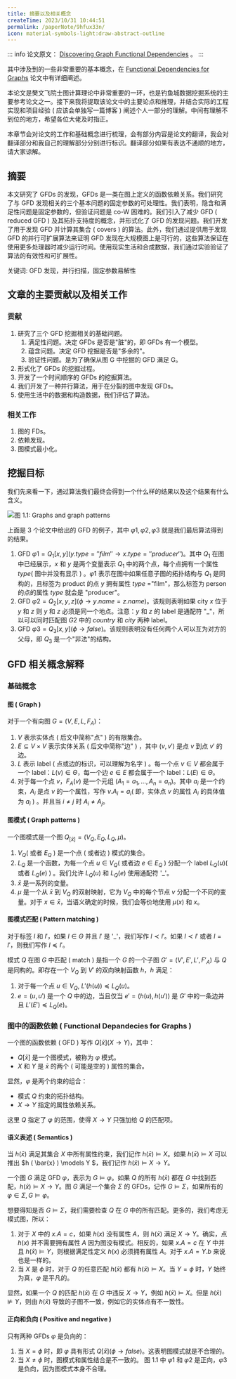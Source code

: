```yaml
---
title: 摘要以及相关概念
createTime: 2023/10/31 10:44:51
permalink: /paperNote/9hfux33n/
icon: material-symbols-light:draw-abstract-outline
---
```

::: info 论文原文： [Discovering Graph Functional Dependencies](https://dl.acm.org/doi/10.1145/3397198) 。
:::

其中涉及到的一些非常重要的基本概念，在 [Functional Dependencies for Graphs](https://homepages.inf.ed.ac.uk/wenfei/papers/sigmod16-GFD.pdf) 论文中有详细阐述。

本论文是樊文飞院士图计算理论中非常重要的一环，也是钓鱼城数据挖掘系统的主要参考论文之一。接下来我将提取该论文中的主要论点和推理，并结合实际的工程实现和项目经验 ( 应该会单独写一篇博客 ) 阐述个人一部分的理解。中间有理解不到位的地方，希望各位大佬及时指正。

本章节会对论文的工作和基础概念进行梳理，会有部分内容是论文的翻译，我会对翻译部分和我自己的理解部分分别进行标识。翻译部分如果有表达不通顺的地方，请大家谅解。

## 摘要 <Badge text="翻译" type="warning"/>
本文研究了 GFDs 的发现，GFDs 是一类在图上定义的函数依赖关系。我们研究了与 GFD 发现相关的三个基本问题的固定参数的可处理性。我们表明，隐含和满足性问题是固定参数的，但验证问题是 co-W 困难的。我们引入了减少 GFD ( reduced GFD ) 及其拓扑支持度的概念，并形式化了 GFD 的发现问题。我们开发了用于发现 GFD 并计算其集合 ( covers ) 的算法。此外，我们通过提供用于发现 GFD 的并行可扩展算法来证明 GFD 发现在大规模图上是可行的，这些算法保证在使用更多处理器时减少运行时间。使用现实生活和合成数据，我们通过实验验证了算法的有效性和可扩展性。

关键词: GFD 发现，并行扫描，固定参数易解性

## 文章的主要贡献以及相关工作
### 贡献
1.  研究了三个 GFD 挖掘相关的基础问题。
    1.  满足性问题。决定 GFDs 是否是"脏"的，即 GFDs 有一个模型。
    2.  蕴含问题。决定 GFD 挖掘是否是"多余的"。
    3.  验证性问题。是为了确保从图 G 中挖掘的 GFD 满足 G。
2.  形式化了 GFDs 的挖掘过程。
3.  开发了一个时间顺序的 GFDs 的挖掘算法。
4.  我们开发了一种并行算法，用于在分裂的图中发现 GFDs。
5.  使用生活中的数据和构造数据，我们评估了算法。

### 相关工作
1.  图的 FDs。
2.  依赖发现。
3.  图模式最小化。

## 挖掘目标
我们先来看一下，通过算法我们最终会得到一个什么样的结果以及这个结果有什么含义。

![图 1.1: Graphs and graph patterns](/illustration/graph-patterns.png)

上面是 3 个论文中给出的 GFD 的例子，其中 $\varphi1, \varphi2, \varphi3$ 就是我们最后算法得到的结果。

1.  GFD $\varphi1 = Q_1 [x,y] ( y.type=''film'' \rightarrow x.type=''producer'' )$。其中 $Q_1$ 在图中已经展示，$x$ 和 $y$ 是两个变量表示 $Q_1$ 中的两个点，每个点拥有一个属性 $type$( 图中并没有显示 ) 。$\varphi1$ 表示在图中如果任意子图的拓扑结构与 $Q_1$ 是同构的，且标签为 product 的点 $y$ 拥有属性 $type$ ="film"，那么标签为 person 的点的属性 $type$ 就会是 "producer"。
2.  GFD $\varphi2 = Q_2 [x,y,z] ( \phi \rightarrow y.name=z.name )$。该规则表明如果 city $x$ 位于 $y$ 和 $z$ 则 $y$ 和 $z$ 必须是同一个地点。注意：$y$ 和 $z$ 的 label 是通配符 "_"，所以可以同时匹配图 $G2$ 中的 $country$ 和 $city$ 两种 label。
3.  GFD $\varphi3=Q_3 [x,y] ( \phi \rightarrow false )$。该规则表明没有任何两个人可以互为对方的父母，即 $Q_3$ 是一个"非法"的结构。

## GFD 相关概念解释
### 基础概念
#### 图 ( Graph )
对于一个有向图 $G= ( V, E, L, F_A )$：
1.  $V$ 表示实体点 ( 后文中简称"点" ) 的有限集合。
2.  $E\subseteq V\times V$ 表示实体关系 ( 后文中简称"边" ) ，其中 $( v, v' )$ 是点 $v$ 到点 $v'$ 的边。
3.  $L$ 表示 label ( 点或边的标识，可以理解为名字 ) 。每一个点 $v\in V$ 都会属于一个 label：$L ( v ) \in \Theta$，每一个边 $e \in E$ 都会属于一个 label：$L ( E ) \in \Theta$。
4.  对于每一个点 $v$，$F_A ( v )$ 是一个元组 $( A_1=a_1,...,A_n=a_n )$。其中 $a_i$ 是一个约束，$A_i$ 是点 $v$ 的一个属性，写作 $v.A_i=a_i$( 即，实体点 $v$ 的属性 $A_i$ 的具体值为 $a_i$ ) 。并且当 $i \neq j$ 时 $A_i \neq A_j$。

#### 图模式 ( Graph patterns )
一个图模式是一个图 $Q_{[\bar{x}]} = ( V_Q, E_Q, L_Q, \mu )$。
1.  $V_Q$( 或者 $E_Q$ ) 是一个点 ( 或者边 ) 模式的集合。
2.  $L_Q$ 是一个函数，为每一个点 $u\in V_Q$( 或者边 $e \in E_Q$ ) 分配一个 label $L_Q ( u )$( 或者 $L_Q ( e )$ ) 。我们允许 $L_Q ( u )$ 和 $L_Q ( e )$ 使用通配符 '_'。
3.  $\bar{x}$ 是一系列的变量。
4.  $\mu$ 是一个从 $\bar{x}$ 到 $V_Q$ 的双射映射，它为 $V_Q$ 中的每个节点 $v$ 分配一个不同的变量。对于 $x \in \bar{x}$，当语义确定的时候，我们会等价地使用 $\mu ( x )$ 和 $x$。

#### 图模式匹配 ( Pattern matching )
对于标签 $l$ 和 $l'$，如果 $l \in \Theta$ 并且 $l'$ 是 '_'，我们写作 $l \prec l'$。如果 $l \prec l'$ 或者 $l=l'$，则我们写作 $l\preceq l'$。

模式 $Q$ 在图 $G$ 中匹配 ( match ) 是指一个 $G$ 的一个子图 $G'= ( V', E', L', F'_A )$ 与 $Q$ 是同构的。即存在一个 $V_Q$ 到 $V'$ 的双向映射函数 $h$，$h$ 满足：
1.  对于每一个点 $u \in V_Q$, $L' ( h ( u )) \preceq L_Q ( u )$。
2.  $e= ( u, u' )$ 是一个 $Q$ 中的边，当且仅当 $e'= ( h ( u ) , h ( u' ))$ 是 $G'$ 中的一条边并且 $L' ( E' ) \preceq L_Q ( e )$。

### 图中的函数依赖 ( Functional Depandecies for Graphs )
一个图的函数依赖 ( GFD ) 写作 $Q[\bar{x}] ( X \rightarrow Y )$，其中：
-   $Q[\bar{x}]$ 是一个图模式，被称为 $\varphi$ 模式。
-   $X$ 和 $Y$ 是 $\bar{x}$ 的两个 ( 可能是空的 ) 属性的集合。

显然，$\varphi$ 是两个约束的组合：
-   模式 $Q$ 约束的拓扑结构。
-   $X \rightarrow Y$ 指定的属性依赖关系。

这里 $Q$ 指定了 $\varphi$ 的范围，使得 $X \rightarrow Y$ 只强加给 $Q$ 的匹配项。

#### 语义表述 ( Semantics )
当 $h ( \bar{x} )$ 满足其集合 $X$ 中所有属性约束，我们记作 $h ( \bar{x} ) \models X$。如果 $h ( \bar{x} ) \models X$ 可以推出 $h ( \bar{x} ) \models Y $，我们记作 $h ( \bar{x} ) \models X \rightarrow Y$。

一个图 $G$ 满足 GFD $\varphi$，表示为 $G \models \varphi$。如果 $Q$ 的所有 $h ( \bar{x} )$ 都在 $G$ 中找到匹配，$h ( \bar{x} ) \models X \rightarrow Y$。图 $G$ 满足一个集合 $\Sigma$ 的 GFDs，记作 $G \models \Sigma$，如果所有的 $\varphi \in \Sigma, G \models \varphi$。

想要得知是否 $G \models \Sigma$，我们需要检查 $Q$ 在 $G$ 中的所有匹配。更多的，我们考虑无模式图，所以：
1.  对于 $X$ 中的 $x.A = c$，如果 $h ( x )$ 没有属性 $A$，则 $h ( \bar{x} )$ 满足 $X \rightarrow Y$。确实，点 $h ( x )$ 并不需要拥有属性 $A$ 因为图没有模式。相反的，如果 $x.A=c$ 在 $Y$ 中并且 $h ( \bar{x} ) \models Y$，则根据满足性定义 $h ( x )$ 必须拥有属性 $A$。对于 $x.A=Y.b$ 来说也是一样的。
2.  当 $X$ 是 $\phi$ 时，对于 $Q$ 的任意匹配 $h ( \bar{x} )$ 都有 $h ( \bar{x} ) \models X$。当 $Y=\phi$ 时，$Y$ 始终为真，$\varphi$ 是平凡的。

显然，如果一个 $Q$ 的匹配 $h ( \bar{x} )$ 在 $G$ 中违反 $X \rightarrow Y$，例如 $h ( \bar{x} ) \models X$。但是 $h ( \bar{x} ) \not\models Y$，则由 $h ( \bar{x} )$ 导致的子图不一致，例如它的实体点有不一致性。

#### 正向和负向 ( Positive and negative )
只有两种 GFDs $\varphi$ 是负向的：
1.  当 $X=\phi$ 时，即 $\varphi$ 具有形式 $Q[\bar{x}] ( \phi \rightarrow false )$。这表明图模式就是不合理的。
2.  当 $X \not = \phi$ 时，图模式和属性结合是不一致的。
图 1.1 中 $\varphi1$ 和 $\varphi2$ 是正向，$\varphi3$ 是负向，因为图模式本身不合理。
